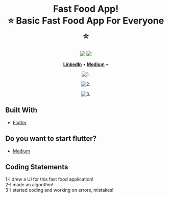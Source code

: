 <h1 align="center" style="border-bottom: none">
    <b>
        <a>Fast Food App!</a><br>
    </b>
    ⭐️  Basic Fast Food App For Everyone  ⭐️ <br>
</h1>

<p align="center">
<a href="https://github.com/bora399/fastfood-app"><img src="https://img.shields.io/github/stars/bora399/fastfood-app.svg?style=flat&logo=github&colorB=deeppink&label=stars"></a>
<a href="https://github.com/bora399/fastfood-app"><img src="https://img.shields.io/github/forks/bora399/fastfood-app.svg"></a>
</p>

<p align="center">
    <a href="https://www.linkedin.com/in/bora-saltık-14314820b/"><b>LinkedIn</b></a> •
    <a href="https://medium.com/@borasaltik"><b>Medium</b></a> •
</p>

<p align="center"><img src="https://user-images.githubusercontent.com/65406368/177378296-aa2f485d-6ac6-44df-a9f6-71984e0a95c7.png" alt="1."/></p>
<p align="center"><img src="https://user-images.githubusercontent.com/65406368/177376691-faf96861-b440-4aee-8db7-0370753e9177.png" alt="2."/></p>
<p align="center"><img src="https://user-images.githubusercontent.com/65406368/177376693-877b556b-c9b7-483d-b96b-e37631c712d9.png" alt="3."/></p>


## Built With

* [Flutter](https://flutter.dev/)

## Do you want to start flutter?

* [Medium](https://medium.com/@borasaltik/flutter-başlangıç-rehberi-df0d66cee54c)

## Coding Statements
1-I drew a UI for this fast food application!
</br>
2-I made an algorithm!
</br>
3-I started coding and working on errors, mistakes!
